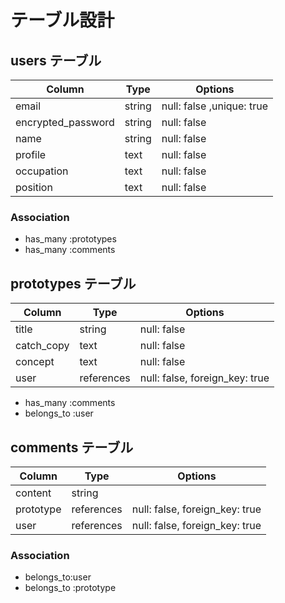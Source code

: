 # テーブル設計

## users テーブル

| Column             | Type   | Options                  |
| ------------------ | ------ | -------------------------|
| email              | string | null: false ,unique: true|
| encrypted_password | string | null: false              |
| name               | string | null: false              |
| profile            | text   | null: false              |
| occupation         | text   | null: false              |
| position           | text   | null: false              |


### Association

- has_many :prototypes
- has_many :comments


## prototypes テーブル

| Column       | Type       | Options                        |
| ------       | -----------| -------------------------------|
| title        | string     | null: false                    |
| catch_copy   | text       | null: false                    |
| concept      | text       | null: false                    |
| user         | references | null: false, foreign_key: true |

- has_many :comments
- belongs_to :user



## comments テーブル

| Column    | Type       | Options                        |
| -------   | ---------- | ------------------------------ |
| content   | string     |                                |
| prototype | references | null: false, foreign_key: true |
| user      | references | null: false, foreign_key: true |


### Association

- belongs_to:user
- belongs_to :prototype 


